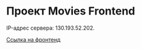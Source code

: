# Проект Movies Frontend

IP-адрес сервера: 130.193.52.202.

[Ссылка на фронтенд](http://save.movies.nomoredomains.monster)
